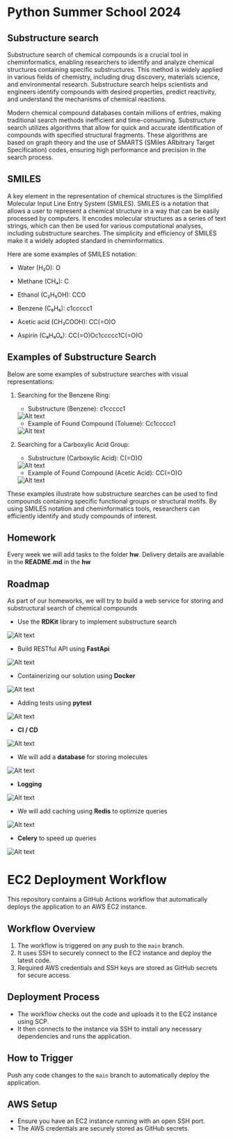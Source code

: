 # Python Summer School 2024

## Substructure search

Substructure search of chemical compounds is a crucial tool in cheminformatics, enabling researchers to identify and analyze chemical structures containing specific substructures. This method is widely applied in various fields of chemistry, including drug discovery, materials science, and environmental research. Substructure search helps scientists and engineers identify compounds with desired properties, predict reactivity, and understand the mechanisms of chemical reactions.

Modern chemical compound databases contain millions of entries, making traditional search methods inefficient and time-consuming. Substructure search utilizes algorithms that allow for quick and accurate identification of compounds with specified structural fragments. These algorithms are based on graph theory and the use of SMARTS (SMiles ARbitrary Target Specification) codes, ensuring high performance and precision in the search process.

## SMILES

A key element in the representation of chemical structures is the Simplified Molecular Input Line Entry System (SMILES). SMILES is a notation that allows a user to represent a chemical structure in a way that can be easily processed by computers. It encodes molecular structures as a series of text strings, which can then be used for various computational analyses, including substructure searches. The simplicity and efficiency of SMILES make it a widely adopted standard in cheminformatics.

Here are some examples of SMILES notation:

- Water (H₂O): O

- Methane (CH₄): C

- Ethanol (C₂H₅OH): CCO

- Benzene (C₆H₆): c1ccccc1

- Acetic acid (CH₃COOH): CC(=O)O

- Aspirin (C₉H₈O₄): CC(=O)Oc1ccccc1C(=O)O

## Examples of Substructure Search


Below are some examples of substructure searches with visual representations:

1. Searching for the Benzene Ring:
   - Substructure (Benzene): c1ccccc1
   
   <img title="a title" alt="Alt text" src="./images/c1ccccc1.png">
   
   - Example of Found Compound (Toluene): Cc1ccccc1
   
   <img title="a title" alt="Alt text" src="./images/Cc1ccccc1.png">
   
2. Searching for a Carboxylic Acid Group:
   - Substructure (Carboxylic Acid): C(=O)O
   
   <img title="a title" alt="Alt text" src="./images/C(=O)O.png">
   
   - Example of Found Compound (Acetic Acid): CC(=O)O
   
   <img title="a title" alt="Alt text" src="./images/CC(=O)O.png">

These examples illustrate how substructure searches can be used to find compounds containing specific functional groups or structural motifs. By using SMILES notation and cheminformatics tools, researchers can efficiently identify and study compounds of interest.

## Homework

Every week we will add tasks to the folder **hw**. 
Delivery details are available in the **README.md** in the **hw**

## Roadmap

As part of our homeworks, we will try to build a web service for storing and substructural search of chemical compounds

- Use the **RDKit** library to implement substructure search

<img title="a title" alt="Alt text" src="./images/1.png">

- Build RESTful API using **FastApi**

<img title="a title" alt="Alt text" src="./images/2.png">

- Containerizing our solution using **Docker**

<img title="a title" alt="Alt text" src="./images/3.png">

- Adding tests using **pytest**

<img title="a title" alt="Alt text" src="./images/4.png">

- **CI / CD**

<img title="a title" alt="Alt text" src="./images/5.png">

- We will add a **database** for storing molecules

<img title="a title" alt="Alt text" src="./images/6.png">

- **Logging**

<img title="a title" alt="Alt text" src="./images/7.png">

- We will add caching using **Redis** to optimize queries

<img title="a title" alt="Alt text" src="./images/8.png">

- **Celery** to speed up queries
<img title="a title" alt="Alt text" src="./images/9.png">



# EC2 Deployment Workflow

This repository contains a GitHub Actions workflow that automatically deploys the application to an AWS EC2 instance.

## Workflow Overview

1. The workflow is triggered on any push to the `main` branch.
2. It uses SSH to securely connect to the EC2 instance and deploy the latest code.
3. Required AWS credentials and SSH keys are stored as GitHub secrets for secure access.

## Deployment Process

- The workflow checks out the code and uploads it to the EC2 instance using SCP.
- It then connects to the instance via SSH to install any necessary dependencies and runs the application.

## How to Trigger

Push any code changes to the `main` branch to automatically deploy the application.

## AWS Setup

- Ensure you have an EC2 instance running with an open SSH port.
- The AWS credentials are securely stored as GitHub secrets.


